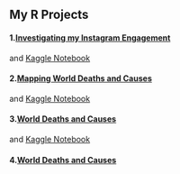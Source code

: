 ## My R Projects

#### 1.[Investigating my Instagram Engagement](https://github.com/Osamaex/Data-Analysis-with-R/blob/main/Instagram_Engagement.R)
and [Kaggle Notebook](https://www.kaggle.com/code/osamasarm/case-study-instagram-engagement)
#### 2.[Mapping World Deaths and Causes](https://github.com/Osamaex/Data-Analysis-with-R/blob/main/Mapping_World_Deaths_and_Causes.R)
and [Kaggle Notebook](https://www.kaggle.com/code/osamasarm/mapping-causes-of-death)
#### 3.[World Deaths and Causes](https://github.com/Osamaex/Data-Analysis-with-R/blob/main/World_Death_Causes.R)
and [Kaggle Notebook](https://www.kaggle.com/code/osamasarm/a-look-into-world-deaths-causes)
#### 4.[World Deaths and Causes](https://github.com/Osamaex/Data-Analysis-with-R/blob/main/Text%20Mining%20with%20R.R)
